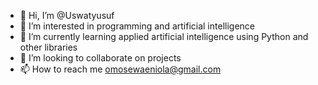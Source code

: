 - 👋 Hi, I’m @Uswatyusuf
- 👀 I’m interested in programming and artificial intelligence
- 🌱 I’m currently learning applied artificial intelligence using Python and other libraries
- 💞️ I’m looking to collaborate on projects
- 📫 How to reach me omosewaeniola@gmail.com

<!---
Uswatyusuf/Uswatyusuf is a ✨ special ✨ repository because its `README.md` (this file) appears on your GitHub profile.
You can click the Preview link to take a look at your changes.
--->
